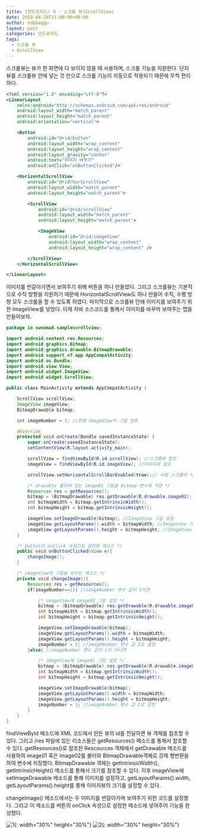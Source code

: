 ```yaml
---
title: (안드로이드) 9 - 스크롤 뷰(ScrollView)
date: 2019-04-28T11:00:00+09:00
author: nobbaggu
layout: post
categories: 안드로이드
tags:
  - 스크롤 뷰
  - ScrollView
---
```


스크롤뷰는 뷰가 한 화면에 다 보이지 않을 때 사용하며, 스크롤 기능을 지원한다. 단지 뷰를 스크롤뷰 안에 넣는 것 만으로 스크롤 기능이 자동으로 적용되기 때문에 무척 편리하다.

~~~ xml
<?xml version="1.0" encoding="utf-8"?>
<LinearLayout
    xmlns:android="http://schemas.android.com/apk/res/android"
    android:layout_width="match_parent"
    android:layout_height="match_parent"
    android:orientation="vertical">

    <Button
        android:id="@+id/button"
        android:layout_width="wrap_content"
        android:layout_height="wrap_content"
        android:layout_gravity="center"
        android:text="이미지 바꾸기"
        android:onClick="onButtonClicked"/>

    <HorizontalScrollView
        android:id="@+id/horScrollView"
        android:layout_width="match_parent"
        android:layout_height="match_parent">

        <ScrollView
            android:id="@+id/scrollView"
            android:layout_width="match_parent"
            android:layout_height="match_parent">

            <ImageView
                android:id="@+id/imageView"
                android:layout_width="wrap_content"
                android:layout_height="wrap_content" />

        </ScrollView>
    </HorizontalScrollView>

</LinearLayout>
~~~

이미지를 번갈아가면서 보여주기 위해 버튼을 하나 만들었다. 그리고 스크롤뷰는 기본적으로 수직 방향을 지원하기 때문에 HorizontalScrollView도 하나 만들어 수직, 수평 방향 모두 스크롤을 할 수 있도록 하였다. 마지막으로 스크롤뷰 안에 이미지를 보여주기 위한 ImageView를 넣었다. 이제 자바 소스코드를 통해서 이미지를 바꾸어 보여주는 앱을 만들어보자.

~~~ java
package io.swnomad.samplescrollview;

import android.content.res.Resources;
import android.graphics.Bitmap;
import android.graphics.drawable.BitmapDrawable;
import android.support.v7.app.AppCompatActivity;
import android.os.Bundle;
import android.view.View;
import android.widget.ImageView;
import android.widget.ScrollView;

public class MainActivity extends AppCompatActivity {

    ScrollView scrollView;
    ImageView imageView;
    BitmapDrawable bitmap;

    int imageNumber = 1; //현재 imageView의 그림 번호

    @Override
    protected void onCreate(Bundle savedInstanceState) {
        super.onCreate(savedInstanceState);
        setContentView(R.layout.activity_main);

        scrollView = findViewById(R.id.scrollView); //스크롤뷰 참조
        imageView = findViewById(R.id.imageView); //이미지뷰 참조

        scrollView.setHorizontalScrollBarEnabled(true);// 수평 스크롤바 사용 가능하게

        /* drawable 폴더에 있는 image01 그림을 bitmap 변수에 저장 */
        Resources res = getResources();
        bitmap = (BitmapDrawable) res.getDrawable(R.drawable.image01);
        int bitmapWidth = bitmap.getIntrinsicWidth();
        int bitmapHeight = bitmap.getIntrinsicHeight();

        imageView.setImageDrawable(bitmap); //ImageView 그림 설정
        imageView.getLayoutParams().width = bitmapWidth; //ImageView 가로 크기 설정
        imageView.getLayoutParams().height = bitmapHeight; //ImageView 세로 크기 설정
    }

    /* button의 onClick 속성으로 설정한 메소드 */
    public void onButtonClicked(View v){
        changeImage();
    }

    /* imageView의 그림을 바꾸는 메소드 */
    private void changeImage(){
        Resources res = getResources();
        if(imageNumber==1){ //imageNumber 변수 값이 1이면

            /* imageView에 image02 그림 설정 */
            bitmap = (BitmapDrawable) res.getDrawable(R.drawable.image02);
            int bitmapWidth = bitmap.getIntrinsicWidth();
            int bitmapHeight = bitmap.getIntrinsicHeight();

            imageView.setImageDrawable(bitmap);
            imageView.getLayoutParams().width = bitmapWidth;
            imageView.getLayoutParams().height = bitmapHeight;
            imageNumber = 2; //imageNumber 변수 값 2로 설정
        }else{ //imageNumber 변수 값이 1이 아니면

            /* imageView에 image01 그림 설정 */
            bitmap = (BitmapDrawable) res.getDrawable(R.drawable.image01);
            int bitmapWidth = bitmap.getIntrinsicWidth();
            int bitmapHeight = bitmap.getIntrinsicHeight();

            imageView.setImageDrawable(bitmap);
            imageView.getLayoutParams().width = bitmapWidth;
            imageView.getLayoutParams().height = bitmapHeight;
            imageNumber = 1; //imageNumber 변수 값 1로 설정
        }
    }
}
~~~

findViewById 메소드에 XML 코드에서 만든 뷰의 id를 전달하면 뷰 객체를 참조할 수 있다. 그리고 /res 파일에 있는 리소스들은 getResources() 메소드를 통해서 참조할 수 있다. getResources()로 참조한 Rescources 객체에서 getDrawable 메소드를 사용하여 image01 혹은 image02를 불러와 BitmapDrawable객체로 강제 형변환을 하여 변수에 저장했다. BitmapDrawable 객체는 getIntrinsicWidth(), getIntrinsicHeight() 메소드를 통해서 크기를 참조할 수 있다. 이후 imageView에 setImageDrawable 메소드를 통해 이미지를 설정하고, getLayoutParams().width, getLayoutParams().height를 통해 이미지뷰의 크기를 설정할 수 있다.

changeImage() 메소드에서는 두 이미지를 번갈아가며 보여주기 위한 코드를 설정했다. 그리고 이 메소드를 버튼의 onClick 속성으로 설정한 메소드에 넣어주어 기능을 완성했다.

![1](https://nobbaggu.github.io/images/android/9/1.jpg){: width="30%" height="30%"}
![2](https://nobbaggu.github.io/images/android/9/2.jpg){: width="30%" height="30%"}